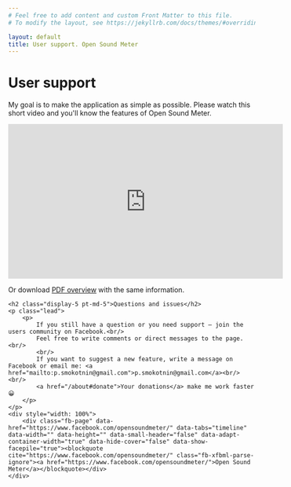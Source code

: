 ```yaml
---
# Feel free to add content and custom Front Matter to this file.
# To modify the layout, see https://jekyllrb.com/docs/themes/#overriding-theme-defaults

layout: default
title: User support. Open Sound Meter
---
```


<div class="pricing-header px-3 py-3 pb-md-4 mx-auto text-center pb-md-5">
    <h1 class="display-4">User support</h1>
        <p>
            My goal is to make the application as simple as possible. Please watch this short video and you'll know the features of Open Sound Meter.
        </p>
        <iframe width="560" height="315" src="https://www.youtube.com/embed/dY2n7jxCURk" frameborder="0" allow="accelerometer; autoplay; clipboard-write; encrypted-media; gyroscope; picture-in-picture" allowfullscreen></iframe>
        <p>
            Or download <a class="download pdf" href="https://github.com/psmokotnin/osm/releases/download/{{site.current_version}}/overview.pdf" target="_blank">PDF overview</a> with the same information. 
    </p>
    
    <h2 class="display-5 pt-md-5">Questions and issues</h2>
    <p class="lead">
        <p>
            If you still have a question or you need support — join the users community on Facebook.<br/>
            Feel free to write comments or direct messages to the page.<br/>
            <br/>
            If you want to suggest a new feature, write a message on Facebook or email me: <a href="mailto:p.smokotnin@gmail.com">p.smokotnin@gmail.com</a><br/><br/>
            <a href="/about#donate">Your donations</a> make me work faster 😀
        </p>
    </p>
    <div style="width: 100%">
        <div class="fb-page" data-href="https://www.facebook.com/opensoundmeter/" data-tabs="timeline" data-width="" data-height="" data-small-header="false" data-adapt-container-width="true" data-hide-cover="false" data-show-facepile="true"><blockquote cite="https://www.facebook.com/opensoundmeter/" class="fb-xfbml-parse-ignore"><a href="https://www.facebook.com/opensoundmeter/">Open Sound Meter</a></blockquote></div>
    </div>
</div>
<script>
$('.download.pdf').click(function() {
    gtag('event', 'downloadpdf', {
        'os' : 'pdf'
    });
    return true;
});
</script>
<!--
<div class="container">

  <div class="card-deck mb-3 text-center" style="">
    <div class="card mb-4 shadow-sm">
      <div class="card-header">
        <h4 class="my-0 font-weight-normal">Contribute</h4>
      </div>
      <div class="card-body">
        <a type="button" target="_blank" class="btn btn-lg btn-block btn-outline-secondary" href="{{site.source_page}}">Github</a>
      </div>
    </div>
    
    <div class="card mb-4 shadow-sm">
      <div class="card-header">
        <h4 class="my-0 font-weight-normal">Thank you</h4>
      </div>
      <div class="card-body">
        <a type="button" class="btn btn-lg btn-block btn-success" href="{{site.payme_page}}">Donate</a>
      </div>
    </div>
    
    <div class="card mb-4 shadow-sm">
      <div class="card-header">
        <h4 class="my-0 font-weight-normal">Suggest features</h4>
      </div>
      <div class="card-body">
        <a type="button" target="_blank" class="btn btn-lg btn-block btn-outline-secondary" href="{{site.issues_page}}">Issues</a>
      </div>
    </div>
  </div>

</div>
-->